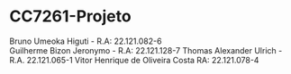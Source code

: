 # CC7261-Projeto

Bruno Umeoka Higuti - R.A: 22.121.082-6<br>
Guilherme Bizon Jeronymo - R.A: 22.121.128-7
Thomas Alexander Ulrich - R.A. 22.121.065-1
Vitor Henrique de Oliveira Costa RA: 22.121.078-4
